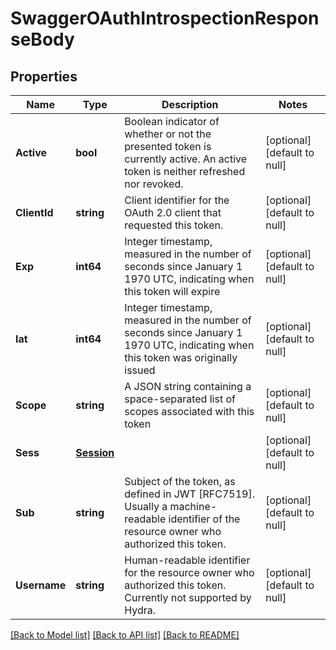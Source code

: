 # SwaggerOAuthIntrospectionResponseBody

## Properties
Name | Type | Description | Notes
------------ | ------------- | ------------- | -------------
**Active** | **bool** | Boolean indicator of whether or not the presented token is currently active. An active token is neither refreshed nor revoked. | [optional] [default to null]
**ClientId** | **string** | Client identifier for the OAuth 2.0 client that requested this token. | [optional] [default to null]
**Exp** | **int64** | Integer timestamp, measured in the number of seconds since January 1 1970 UTC, indicating when this token will expire | [optional] [default to null]
**Iat** | **int64** | Integer timestamp, measured in the number of seconds since January 1 1970 UTC, indicating when this token was originally issued | [optional] [default to null]
**Scope** | **string** | A JSON string containing a space-separated list of scopes associated with this token | [optional] [default to null]
**Sess** | [**Session**](Session.md) |  | [optional] [default to null]
**Sub** | **string** | Subject of the token, as defined in JWT [RFC7519]. Usually a machine-readable identifier of the resource owner who authorized this token. | [optional] [default to null]
**Username** | **string** | Human-readable identifier for the resource owner who authorized this token. Currently not supported by Hydra. | [optional] [default to null]

[[Back to Model list]](../README.md#documentation-for-models) [[Back to API list]](../README.md#documentation-for-api-endpoints) [[Back to README]](../README.md)


